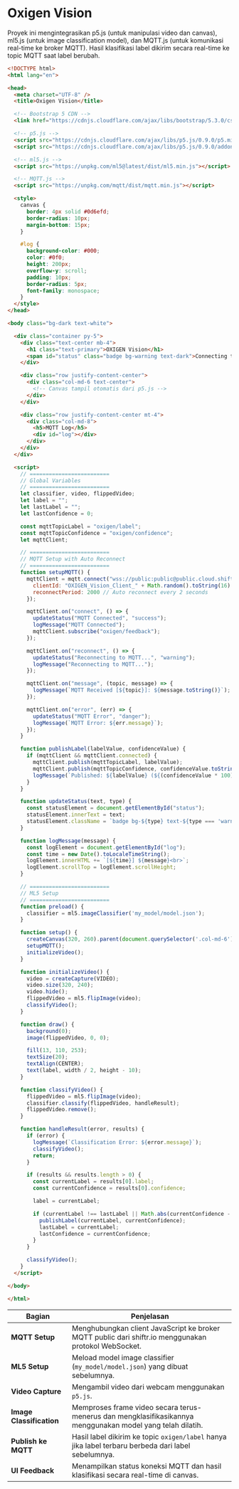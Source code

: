 # Oxigen Vision

Proyek ini mengintegrasikan p5.js (untuk manipulasi video dan canvas), ml5.js (untuk image classification model), dan MQTT.js (untuk komunikasi real-time ke broker MQTT).
Hasil klasifikasi label dikirim secara real-time ke topic MQTT saat label berubah.

```html
<!DOCTYPE html>
<html lang="en">

<head>
  <meta charset="UTF-8" />
  <title>Oxigen Vision</title>

  <!-- Bootstrap 5 CDN -->
  <link href="https://cdnjs.cloudflare.com/ajax/libs/bootstrap/5.3.0/css/bootstrap.min.css" rel="stylesheet">

  <!-- p5.js -->
  <script src="https://cdnjs.cloudflare.com/ajax/libs/p5.js/0.9.0/p5.min.js"></script>
  <script src="https://cdnjs.cloudflare.com/ajax/libs/p5.js/0.9.0/addons/p5.dom.min.js"></script>

  <!-- ml5.js -->
  <script src="https://unpkg.com/ml5@latest/dist/ml5.min.js"></script>

  <!-- MQTT.js -->
  <script src="https://unpkg.com/mqtt/dist/mqtt.min.js"></script>

  <style>
    canvas {
      border: 4px solid #0d6efd;
      border-radius: 10px;
      margin-bottom: 15px;
    }

    #log {
      background-color: #000;
      color: #0f0;
      height: 200px;
      overflow-y: scroll;
      padding: 10px;
      border-radius: 5px;
      font-family: monospace;
    }
  </style>
</head>

<body class="bg-dark text-white">

  <div class="container py-5">
    <div class="text-center mb-4">
      <h1 class="text-primary">OXIGEN Vision</h1>
      <span id="status" class="badge bg-warning text-dark">Connecting to MQTT...</span>
    </div>

    <div class="row justify-content-center">
      <div class="col-md-6 text-center">
        <!-- Canvas tampil otomatis dari p5.js -->
      </div>
    </div>

    <div class="row justify-content-center mt-4">
      <div class="col-md-8">
        <h5>MQTT Log</h5>
        <div id="log"></div>
      </div>
    </div>
  </div>

  <script>
    // =========================
    // Global Variables
    // =========================
    let classifier, video, flippedVideo;
    let label = "";
    let lastLabel = "";
    let lastConfidence = 0;

    const mqttTopicLabel = "oxigen/label";
    const mqttTopicConfidence = "oxigen/confidence";
    let mqttClient;

    // =========================
    // MQTT Setup with Auto Reconnect
    // =========================
    function setupMQTT() {
      mqttClient = mqtt.connect("wss://public:public@public.cloud.shiftr.io", {
        clientId: "OXIGEN_Vision_Client_" + Math.random().toString(16).substr(2, 8),
        reconnectPeriod: 2000 // Auto reconnect every 2 seconds
      });

      mqttClient.on("connect", () => {
        updateStatus("MQTT Connected", "success");
        logMessage("MQTT Connected");
        mqttClient.subscribe("oxigen/feedback");
      });

      mqttClient.on("reconnect", () => {
        updateStatus("Reconnecting to MQTT...", "warning");
        logMessage("Reconnecting to MQTT...");
      });

      mqttClient.on("message", (topic, message) => {
        logMessage(`MQTT Received [${topic}]: ${message.toString()}`);
      });

      mqttClient.on("error", (err) => {
        updateStatus("MQTT Error", "danger");
        logMessage(`MQTT Error: ${err.message}`);
      });
    }

    function publishLabel(labelValue, confidenceValue) {
      if (mqttClient && mqttClient.connected) {
        mqttClient.publish(mqttTopicLabel, labelValue);
        mqttClient.publish(mqttTopicConfidence, confidenceValue.toString());
        logMessage(`Published: ${labelValue} (${(confidenceValue * 100).toFixed(2)}%)`);
      }
    }

    function updateStatus(text, type) {
      const statusElement = document.getElementById("status");
      statusElement.innerText = text;
      statusElement.className = `badge bg-${type} text-${type === 'warning' ? 'dark' : 'white'}`;
    }

    function logMessage(message) {
      const logElement = document.getElementById("log");
      const time = new Date().toLocaleTimeString();
      logElement.innerHTML += `[${time}] ${message}<br>`;
      logElement.scrollTop = logElement.scrollHeight;
    }

    // =========================
    // ML5 Setup
    // =========================
    function preload() {
      classifier = ml5.imageClassifier('my_model/model.json');
    }

    function setup() {
      createCanvas(320, 260).parent(document.querySelector('.col-md-6'));
      setupMQTT();
      initializeVideo();
    }

    function initializeVideo() {
      video = createCapture(VIDEO);
      video.size(320, 240);
      video.hide();
      flippedVideo = ml5.flipImage(video);
      classifyVideo();
    }

    function draw() {
      background(0);
      image(flippedVideo, 0, 0);

      fill(13, 110, 253);
      textSize(20);
      textAlign(CENTER);
      text(label, width / 2, height - 10);
    }

    function classifyVideo() {
      flippedVideo = ml5.flipImage(video);
      classifier.classify(flippedVideo, handleResult);
      flippedVideo.remove();
    }

    function handleResult(error, results) {
      if (error) {
        logMessage(`Classification Error: ${error.message}`);
        classifyVideo();
        return;
      }

      if (results && results.length > 0) {
        const currentLabel = results[0].label;
        const currentConfidence = results[0].confidence;

        label = currentLabel;

        if (currentLabel !== lastLabel || Math.abs(currentConfidence - lastConfidence) > 0.05) {
          publishLabel(currentLabel, currentConfidence);
          lastLabel = currentLabel;
          lastConfidence = currentConfidence;
        }
      }

      classifyVideo();
    }
  </script>

</body>

</html>
```

| Bagian                   | Penjelasan                                                                                                 |
| ------------------------ | ---------------------------------------------------------------------------------------------------------- |
| **MQTT Setup**           | Menghubungkan client JavaScript ke broker MQTT public dari shiftr.io menggunakan protokol WebSocket.       |
| **ML5 Setup**            | Meload model image classifier (`my_model/model.json`) yang dibuat sebelumnya.                              |
| **Video Capture**        | Mengambil video dari webcam menggunakan `p5.js`.                                                           |
| **Image Classification** | Memproses frame video secara terus-menerus dan mengklasifikasikannya menggunakan model yang telah dilatih. |
| **Publish ke MQTT**      | Hasil label dikirim ke topic `oxigen/label` hanya jika label terbaru berbeda dari label sebelumnya.        |
| **UI Feedback**          | Menampilkan status koneksi MQTT dan hasil klasifikasi secara real-time di canvas.                          |
